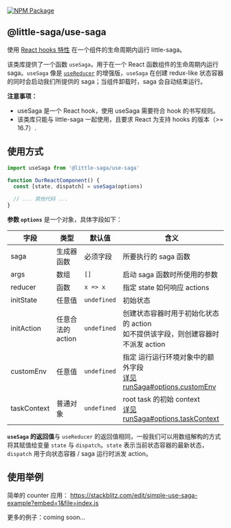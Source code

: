 [![NPM Package](https://img.shields.io/npm/v/@little-saga/use-saga.svg?style=flat-square)](https://www.npmjs.org/package/@little-saga/use-saga)

## @little-saga/use-saga

使用 [React hooks 特性](https://reactjs.org/docs/hooks-intro.html) 在一个组件的生命周期内运行 little-saga。

该类库提供了一个函数 `useSaga`，用于在一个 React 函数组件的生命周期内运行 saga。`useSaga` 像是 [`useReducer`](https://reactjs.org/docs/hooks-reference.html#usereducer) 的增强版，`useSaga` 在创建 redux-like 状态容器的同时会启动我们所提供的 saga；当组件卸载时，saga 会自动结束运行。

**注意事项：**

- useSaga 是一个 React hook，使用 useSaga 需要符合 hook 的书写规则。
- 该类库只能与 little-saga 一起使用，且要求 React 为支持 hooks 的版本（>= 16.7）.

## 使用方式

```jsx
import useSaga from '@little-saga/use-saga'

function OurReactComponent() {
  const [state, dispatch] = useSaga(options)

  // ... 其他代码 ...
}
```

**参数 `options`** 是一个对象，具体字段如下：

| 字段        | 类型              | 默认值      | 含义                                                                                                                        |
| ----------- | ----------------- | ----------- | --------------------------------------------------------------------------------------------------------------------------- |
| saga        | 生成器函数        | 必须字段    | 所要执行的 saga 函数                                                                                                        |
| args        | 数组              | `[]`        | 启动 saga 函数时所使用的参数                                                                                                |
| reducer     | 函数              | `x => x`    | 指定 state 如何响应 actions                                                                                                 |
| initState   | 任意值            | `undefined` | 初始状态                                                                                                                    |
| initAction  | 任意合法的 action | `undefined` | 创建状态容器时用于初始化状态的 action<br/>如不提供该字段，则创建容器时不派发 action                                         |
| customEnv   | 任意值            | `undefined` | 指定 运行运行环境对象中的额外字段 <br/>[详见 runSaga#options.customEnv](https://github.com/little-saga/little-saga#runsaga) |
| taskContext | 普通对象          | `undefined` | root task 的初始 context <br/>[详见 runSaga#options.taskContext](https://github.com/little-saga/little-saga#runsaga)          |

**`useSaga` 的返回值**与 `useReducer` 的返回值相同，一般我们可以用数组解构的方式将其赋值给变量 `state` 与 `dispatch`。`state` 表示当前状态容器的最新状态，`dispatch` 用于向状态容器 / saga 运行时派发 action。

## 使用举例

简单的 counter 应用： https://stackblitz.com/edit/simple-use-saga-example?embed=1&file=index.js

更多的例子：coming soon...
